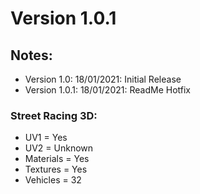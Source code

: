 # Version 1.0.1

## Notes:
- Version 1.0: 18/01/2021: Initial Release
- Version 1.0.1: 18/01/2021: ReadMe Hotfix

### Street Racing 3D:
- UV1 = Yes
- UV2 = Unknown
- Materials = Yes
- Textures = Yes
- Vehicles = 32
